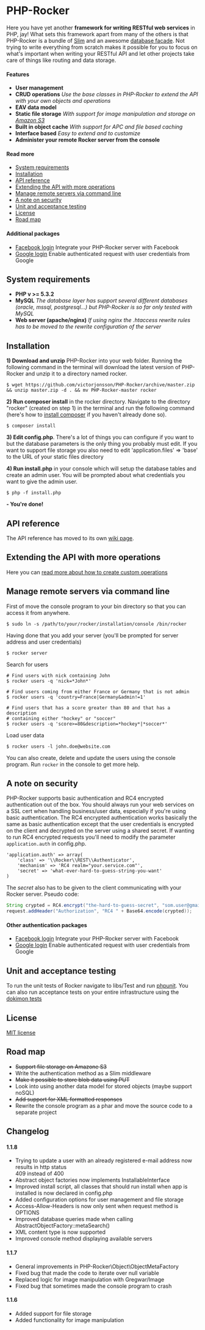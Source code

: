 # PHP-Rocker

Here you have yet another **framework for writing RESTful web services** in PHP, jay! What sets this framework apart 
from many of the others is that PHP-Rocker is a bundle of [Slim](https://github.com/codeguy/Slim) and an awesome 
[database facade](https://github.com/fridge-project/dbal). Not trying to write everything from scratch makes it
possible for you to focus on what's important when writing your RESTful API and let other projects
take care of things like routing and data storage.

#### Features

- **User management** 
- **CRUD operations** *Use the base classes in PHP-Rocker to extend the API with your own objects and operations*
- **EAV data model**
- **Static file storage** *With support for image manipulation and storage on [Amazon S3](https://github.com/victorjonsson/PHP-Rocker/wiki/File-storage-on-Amazon-S3)*
- **Built in object cache** *With support for APC and file based caching*
- **Interface based** *Easy to extend and to customize*
- **Administer your remote Rocker server from the console**


#### Read more
- [System requirements](#system-requirements)
- [Installation](#installation)
- [API reference](#api-reference)
- [Extending the API with more operations](#extending-the-api-with-more-operations)
- [Manage remote servers via command line](#manage-remote-servers-via-command-line)
- [A note on security](#a-note-on-security)
- [Unit and acceptance testing](#unit-and-acceptance-testing)
- [License](#license)
- [Road map](#road-map)


#### Additional packages
- [Facebook login](https://github.com/victorjonsson/PHP-Rocker-facebook-login) Integrate your PHP-Rocker server with Facebook
- [Google login](https://github.com/victorjonsson/PHP-Rocker-google-login) Enable authenticated request with user credentials from Google

## System requirements

- **PHP v >= 5.3.2**
- **MySQL** *The database layer has support several different databases (oracle, mssql, postgresql...) but PHP-Rocker is so far only tested with MySQL*
- **Web server (apache/nginx)** *If using nginx the .htaccess rewrite rules has to be moved to the rewrite configuration of the server* 


## Installation

**1) Download and unzip** PHP-Rocker into your web folder. Running the following command in the terminal will download the
latest version of PHP-Rocker and unzip it to a directory named rocker.

```
$ wget https://github.com/victorjonsson/PHP-Rocker/archive/master.zip && unzip master.zip -d . && mv PHP-Rocker-master rocker
```

**2) Run composer install** in the rocker directory. Navigate to the directory "rocker" (created on step 1) in the terminal
and run the following command (here's how to [install composer](http://getcomposer.org/doc/00-intro.md#installation-nix) if
you haven't already done so).

```
$ composer install
```

**3) Edit config.php**. There's a lot of things you can configure if you want to but the database parameters is
the only thing you probably must edit. If you want to support file storage you also need to 
edit 'application.files' => 'base' to the URL of your static files directory


**4) Run install.php** in your console which will setup the database tables and create an admin user. You will be
prompted about what credentials you want to give the admin user.

```
$ php -f install.php
```

**- You're done!**

## API reference

The API reference has moved to its own [wiki page](https://github.com/victorjonsson/PHP-Rocker/wiki/API-Reference).

## Extending the API with more operations

Here you can [read more about how to create custom operations](https://github.com/victorjonsson/PHP-Rocker/wiki/Creating-a-custom-operation)

## Manage remote servers via command line

First of move the console program to your bin directory so that you can access it from anywhere.

```
$ sudo ln -s /path/to/your/rocker/installation/console /bin/rocker
```

Having done that you add your server (you'll be prompted for server address and user credentials)

```
$ rocker server
```

Search for users

```
# Find users with nick containing John
$ rocker users -q 'nick=*John*'

# Find users coming from either France or Germany that is not admin
$ rocker users -q 'country=France|Germany&admin!=1'

# Find users that has a score greater than 80 and that has a description
# containing either "hockey" or "soccer"
$ rocker users -q 'score>=80&description=*hockey*|*soccer*'

```

Load user data

```
$ rocker users -l john.doe@website.com
```

You can also create, delete and update the users using the console program. Run `rocker` in the console to get more help.

## A note on security

PHP-Rocker supports basic authentication and RC4 encrypted authentication out of the box. You should always run your web services
on a SSL cert when handling business/user data, especially if you're using basic authentication. The RC4 encrypted authentication
works basically the same as basic authentication except that the user credentials is encrypted on the client and decrypted on the
server using a shared secret. If wanting to run RC4 encrypted requests you'll need to modify the parameter `application.auth` in config.php.

```
'application.auth' => array(
    'class' => '\\Rocker\\REST\\Authenticator',
    'mechanism' => 'RC4 realm="your.service.com"',
    'secret' => 'what-ever-hard-to-guess-string-you-want'
)
```

The *secret* also has to be given to the client communicating with your Rocker server. Pseudo code:

```java
String crypted = RC4.encrypt("the-hard-to-guess-secret", "som.user@gmail.com:some-password");
request.addHeader("Authorization", "RC4 " + Base64.encode(crypted));
```

#### Other authentication packages

- [Facebook login](https://github.com/victorjonsson/PHP-Rocker-facebook-login) Integrate your PHP-Rocker server with Facebook
- [Google login](https://github.com/victorjonsson/PHP-Rocker-google-login) Enable authenticated request with user credentials from Google


## Unit and acceptance testing

To run the unit tests of Rocker navigate to libs/Test and run [phpunit](http://www.phpunit.de/manual/current/en/installation.html#installation.phar). You can
also run acceptance tests on your entire infrastructure using the [dokimon tests](https://github.com/victorjonsson/PHP-Rocker/tree/master/libs/Test/acceptance-test)

## License

[MIT license](http://opensource.org/licenses/MIT)

## Road map

- ~~Support file storage on Amazone S3~~
- Write the authentication method as a Slim middleware
- ~~Make it possible to store blob data using PUT~~
- Look into using another data model for stored objects (maybe support noSQL)
- ~~Add support for XML formatted responses~~
- Rewrite the console program as a phar and move the source code to a separate project


## Changelog

#### 1.1.8
- Trying to update a user with an already registered e-mail address now results in http status<br /> 409 instead of 400
- Abstract object factories now implements InstallableInterface
- Improved install script, all classes that should run install when app is installed is now declared in config.php
- Added configuration options for user management and file storage
- Access-Allow-Headers is now only sent when request method is OPTIONS
- Improved database queries made when calling AbstractObjectFactory::metaSearch()
- XML content type is now supported
- Improved console method displaying available servers

#### 1.1.7
- General improvements in PHP-Rocker\Object\ObjectMetaFactory
- Fixed bug that made the code to iterate over null variable
- Replaced logic for image manipulation with Gregwar/Image
- Fixed bug that sometimes made the console program to crash

#### 1.1.6
- Added support for file storage
- Added functionality for image manipulation
